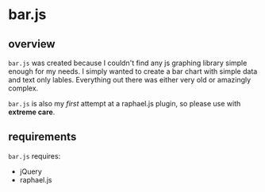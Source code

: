 bar.js
======

overview
--------
`bar.js` was created because I couldn't find any js graphing library simple
enough for my needs. I simply wanted to create a bar chart with simple data and
text only lables. Everything out there was either very old or amazingly complex.

`bar.js` is also my *first* attempt at a raphael.js plugin, so please use with
__extreme care__.

requirements
------------
`bar.js` requires:
* jQuery
* raphael.js
